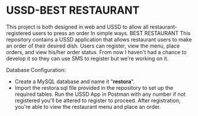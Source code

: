 # USSD-BEST RESTAURANT
This project is both designed in web and USSD to allow all restaurant-registered users to press an order
In simple ways.
BEST RESTAURANT
This repository contains a USSD application that allows restaurant users to make an order of their desired dish.
Users can register, view the menu, place orders, and view his/her order status.
From now I haven't had a chance to develop it so they can use SMS to register but we're working on it.

   
Database Configuration:
   - Create a MySQL database and name it "**restora**".
   - Import the restora.sql file provided in the repository to set up the required tables.
Run the USSD App in Postman with any number if not registered you'll be altered to register to proceed.
After registration, you're able to view the restaurant menu and place an order.

     
